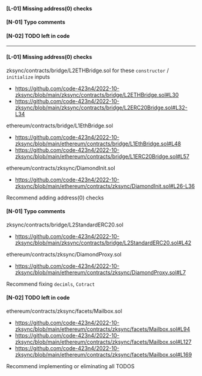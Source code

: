
#### [L-01] Missing address(0) checks


#### [N-01] Typo comments
#### [N-02] TODO left in code

---
#### [L-01]  Missing address(0) checks 
zksync/contracts/bridge/L2ETHBridge.sol for these `constructor` / `initialize` inputs
- https://github.com/code-423n4/2022-10-zksync/blob/main/zksync/contracts/bridge/L2ETHBridge.sol#L30
- https://github.com/code-423n4/2022-10-zksync/blob/main/zksync/contracts/bridge/L2ERC20Bridge.sol#L32-L34

ethereum/contracts/bridge/L1EthBridge.sol
- https://github.com/code-423n4/2022-10-zksync/blob/main/ethereum/contracts/bridge/L1EthBridge.sol#L48
- https://github.com/code-423n4/2022-10-zksync/blob/main/ethereum/contracts/bridge/L1ERC20Bridge.sol#L57

ethereum/contracts/zksync/DiamondInit.sol
- https://github.com/code-423n4/2022-10-zksync/blob/main/ethereum/contracts/zksync/DiamondInit.sol#L26-L36

Recommend adding address(0) checks

#### [N-01]  Typo comments
zksync/contracts/bridge/L2StandardERC20.sol
- https://github.com/code-423n4/2022-10-zksync/blob/main/zksync/contracts/bridge/L2StandardERC20.sol#L42

ethereum/contracts/zksync/DiamondProxy.sol
- https://github.com/code-423n4/2022-10-zksync/blob/main/ethereum/contracts/zksync/DiamondProxy.sol#L7

Recommend fixing `decimls`, `Cotract`

#### [N-02] TODO left in code
ethereum/contracts/zksync/facets/Mailbox.sol
- https://github.com/code-423n4/2022-10-zksync/blob/main/ethereum/contracts/zksync/facets/Mailbox.sol#L94
- https://github.com/code-423n4/2022-10-zksync/blob/main/ethereum/contracts/zksync/facets/Mailbox.sol#L127
- https://github.com/code-423n4/2022-10-zksync/blob/main/ethereum/contracts/zksync/facets/Mailbox.sol#L169

Recommend implementing or eliminating all TODOS